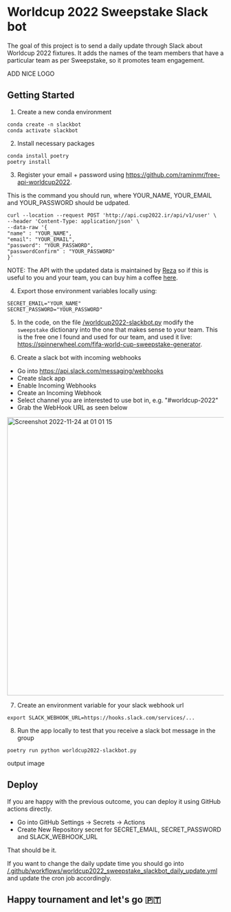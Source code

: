 # Worldcup 2022 Sweepstake Slack bot

The goal of this project is to send a daily update through Slack about Worldcup 2022 fixtures. It adds the names of the team members that have a particular team as per Sweepstake, so it promotes team engagement.

ADD NICE LOGO

## Getting Started

1. Create a new conda environment

```
conda create -n slackbot
conda activate slackbot
```

2. Install necessary packages

```
conda install poetry
poetry install
```

3. Register your email + password using https://github.com/raminmr/free-api-worldcup2022.

This is the command you should run, where YOUR_NAME, YOUR_EMAIL and YOUR_PASSWORD should be udpated.
```
curl --location --request POST 'http://api.cup2022.ir/api/v1/user' \
--header 'Content-Type: application/json' \
--data-raw '{
"name" : "YOUR_NAME",
"email": "YOUR_EMAIL",
"password": "YOUR_PASSWORD",
"passwordConfirm" : "YOUR_PASSWORD"
}'
```

NOTE: The API with the updated data is maintained by [Reza](https://github.com/raminmr) so if this is useful to you and your team, you can buy him a coffee [here](https://www.buymeacoffee.com/rahiminia).

4. Export those environment variables locally using:
```
SECRET_EMAIL="YOUR_NAME"
SECRET_PASSWORD="YOUR_PASSWORD"
```

5. In the code, on the file [/worldcup2022-slackbot.py](/worldcup2022-slackbot.py) modify the `sweepstake` dictionary into the one that makes sense to your team. This is the free one I found and used for our team, and used it live: https://spinnerwheel.com/fifa-world-cup-sweepstake-generator.

6. Create a slack bot with incoming webhooks

* Go into https://api.slack.com/messaging/webhooks
* Create slack app
* Enable Incoming Webhooks
* Create an Incoming Webhook
* Select channel you are interested to use bot in, e.g. "#worldcup-2022"
* Grab the WebHook URL as seen below

<img width="647" alt="Screenshot 2022-11-24 at 01 01 15" src="https://user-images.githubusercontent.com/25267873/203671393-bcb76402-af8c-4343-b1a5-f41d22aae6a8.png">

7. Create an environment variable for your slack webhook url

```
export SLACK_WEBHOOK_URL=https://hooks.slack.com/services/...
```

8. Run the app locally to test that you receive a slack bot message in the group
```
poetry run python worldcup2022-slackbot.py
```

output image

## Deploy

If you are happy with the previous outcome, you can deploy it using GitHub actions directly.

* Go into GitHub Settings -> Secrets -> Actions
* Create New Repository secret for SECRET_EMAIL, SECRET_PASSWORD and SLACK_WEBHOOK_URL

That should be it.

If you want to change the daily update time you should go into [/.github/workflows/worldcup2022_sweepstake_slackbot_daily_update.yml](/.github/workflows/worldcup2022_sweepstake_slackbot_daily_update.yml) and update the cron job accordingly.

## Happy tournament and let's go 🇵🇹

